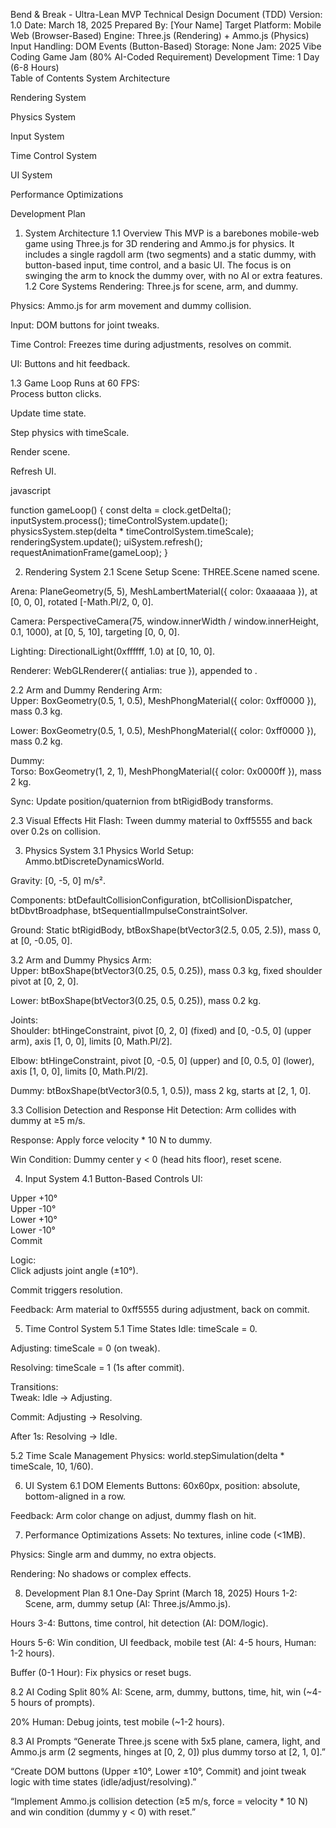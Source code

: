 Bend & Break - Ultra-Lean MVP Technical Design Document (TDD)
Version: 1.0
Date: March 18, 2025
Prepared By: [Your Name]
Target Platform: Mobile Web (Browser-Based)
Engine: Three.js (Rendering) + Ammo.js (Physics)
Input Handling: DOM Events (Button-Based)
Storage: None
Jam: 2025 Vibe Coding Game Jam (80% AI-Coded Requirement)
Development Time: 1 Day (6-8 Hours)  
Table of Contents
System Architecture  

Rendering System  

Physics System  

Input System  

Time Control System  

UI System  

Performance Optimizations  

Development Plan

1. System Architecture
1.1 Overview
This MVP is a barebones mobile-web game using Three.js for 3D rendering and Ammo.js for physics. It includes a single ragdoll arm (two segments) and a static dummy, with button-based input, time control, and a basic UI. The focus is on swinging the arm to knock the dummy over, with no AI or extra features.
1.2 Core Systems
Rendering: Three.js for scene, arm, and dummy.  

Physics: Ammo.js for arm movement and dummy collision.  

Input: DOM buttons for joint tweaks.  

Time Control: Freezes time during adjustments, resolves on commit.  

UI: Buttons and hit feedback.

1.3 Game Loop
Runs at 60 FPS:  
Process button clicks.  

Update time state.  

Step physics with timeScale.  

Render scene.  

Refresh UI.

javascript

function gameLoop() {
  const delta = clock.getDelta();
  inputSystem.process();
  timeControlSystem.update();
  physicsSystem.step(delta * timeControlSystem.timeScale);
  renderingSystem.update();
  uiSystem.refresh();
  requestAnimationFrame(gameLoop);
}

2. Rendering System
2.1 Scene Setup
Scene: THREE.Scene named scene.  

Arena: PlaneGeometry(5, 5), MeshLambertMaterial({ color: 0xaaaaaa }), at [0, 0, 0], rotated [-Math.PI/2, 0, 0].  

Camera: PerspectiveCamera(75, window.innerWidth / window.innerHeight, 0.1, 1000), at [0, 5, 10], targeting [0, 0, 0].  

Lighting: DirectionalLight(0xffffff, 1.0) at [0, 10, 0].  

Renderer: WebGLRenderer({ antialias: true }), appended to <body>.

2.2 Arm and Dummy Rendering
Arm:  
Upper: BoxGeometry(0.5, 1, 0.5), MeshPhongMaterial({ color: 0xff0000 }), mass 0.3 kg.  

Lower: BoxGeometry(0.5, 1, 0.5), MeshPhongMaterial({ color: 0xff0000 }), mass 0.2 kg.

Dummy:  
Torso: BoxGeometry(1, 2, 1), MeshPhongMaterial({ color: 0x0000ff }), mass 2 kg.

Sync: Update position/quaternion from btRigidBody transforms.

2.3 Visual Effects
Hit Flash: Tween dummy material to 0xff5555 and back over 0.2s on collision.

3. Physics System
3.1 Physics World
Setup: Ammo.btDiscreteDynamicsWorld.  

Gravity: [0, -5, 0] m/s².  

Components: btDefaultCollisionConfiguration, btCollisionDispatcher, btDbvtBroadphase, btSequentialImpulseConstraintSolver.  

Ground: Static btRigidBody, btBoxShape(btVector3(2.5, 0.05, 2.5)), mass 0, at [0, -0.05, 0].

3.2 Arm and Dummy Physics
Arm:  
Upper: btBoxShape(btVector3(0.25, 0.5, 0.25)), mass 0.3 kg, fixed shoulder pivot at [0, 2, 0].  

Lower: btBoxShape(btVector3(0.25, 0.5, 0.25)), mass 0.2 kg.

Joints:  
Shoulder: btHingeConstraint, pivot [0, 2, 0] (fixed) and [0, -0.5, 0] (upper arm), axis [1, 0, 0], limits [0, Math.PI/2].  

Elbow: btHingeConstraint, pivot [0, -0.5, 0] (upper) and [0, 0.5, 0] (lower), axis [1, 0, 0], limits [0, Math.PI/2].

Dummy: btBoxShape(btVector3(0.5, 1, 0.5)), mass 2 kg, starts at [2, 1, 0].

3.3 Collision Detection and Response
Hit Detection: Arm collides with dummy at ≥5 m/s.  

Response: Apply force velocity * 10 N to dummy.  

Win Condition: Dummy center y < 0 (head hits floor), reset scene.

4. Input System
4.1 Button-Based Controls
UI:  
<div class="button" data-action="upper_+10">Upper +10°</div>  

<div class="button" data-action="upper_-10">Upper -10°</div>  

<div class="button" data-action="lower_+10">Lower +10°</div>  

<div class="button" data-action="lower_-10">Lower -10°</div>  

<div id="commit-button">Commit</div>

Logic:  
Click adjusts joint angle (±10°).  

Commit triggers resolution.

Feedback: Arm material to 0xff5555 during adjustment, back on commit.

5. Time Control System
5.1 Time States
Idle: timeScale = 0.  

Adjusting: timeScale = 0 (on tweak).  

Resolving: timeScale = 1 (1s after commit).  

Transitions:  
Tweak: Idle → Adjusting.  

Commit: Adjusting → Resolving.  

After 1s: Resolving → Idle.

5.2 Time Scale Management
Physics: world.stepSimulation(delta * timeScale, 10, 1/60).

6. UI System
6.1 DOM Elements
Buttons: 60x60px, position: absolute, bottom-aligned in a row.  

Feedback: Arm color change on adjust, dummy flash on hit.

7. Performance Optimizations
Assets: No textures, inline code (<1MB).  

Physics: Single arm and dummy, no extra objects.  

Rendering: No shadows or complex effects.

8. Development Plan
8.1 One-Day Sprint (March 18, 2025)
Hours 1-2: Scene, arm, dummy setup (AI: Three.js/Ammo.js).  

Hours 3-4: Buttons, time control, hit detection (AI: DOM/logic).  

Hours 5-6: Win condition, UI feedback, mobile test (AI: 4-5 hours, Human: 1-2 hours).  

Buffer (0-1 Hour): Fix physics or reset bugs.

8.2 AI Coding Split
80% AI: Scene, arm, dummy, buttons, time, hit, win (~4-5 hours of prompts).  

20% Human: Debug joints, test mobile (~1-2 hours).

8.3 AI Prompts
“Generate Three.js scene with 5x5 plane, camera, light, and Ammo.js arm (2 segments, hinges at [0, 2, 0]) plus dummy torso at [2, 1, 0].”  

“Create DOM buttons (Upper ±10°, Lower ±10°, Commit) and joint tweak logic with time states (idle/adjust/resolving).”  

“Implement Ammo.js collision detection (≥5 m/s, force = velocity * 10 N) and win condition (dummy y < 0) with reset.”

